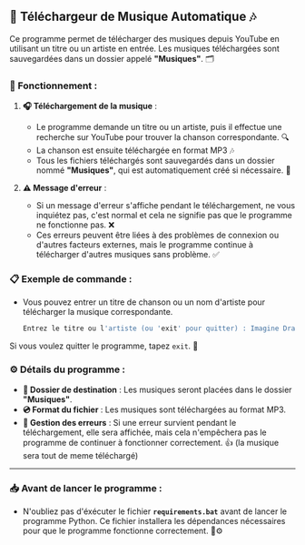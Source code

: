 ## 🎵 Téléchargeur de Musique Automatique 🎶

Ce programme permet de télécharger des musiques depuis YouTube en utilisant un titre ou un artiste en entrée. Les musiques téléchargées sont sauvegardées dans un dossier appelé **"Musiques"**. 🗂️ 

### 🚀 Fonctionnement :

1. **🎧 Téléchargement de la musique** :
   - Le programme demande un titre ou un artiste, puis il effectue une recherche sur YouTube pour trouver la chanson correspondante. 🔍
   - La chanson est ensuite téléchargée en format MP3 🎶
   - Tous les fichiers téléchargés sont sauvegardés dans un dossier nommé **"Musiques"**, qui est automatiquement créé si nécessaire. 💾

2. **⚠️ Message d'erreur** :
   - Si un message d'erreur s'affiche pendant le téléchargement, ne vous inquiétez pas, c'est normal et cela ne signifie pas que le programme ne fonctionne pas. ❌
   - Ces erreurs peuvent être liées à des problèmes de connexion ou d'autres facteurs externes, mais le programme continue à télécharger d'autres musiques sans problème. ✅

### 📋 Exemple de commande :

- Vous pouvez entrer un titre de chanson ou un nom d'artiste pour télécharger la musique correspondante.

  ```bash
  Entrez le titre ou l'artiste (ou 'exit' pour quitter) : Imagine Dragons 

Si vous voulez quitter le programme, tapez `exit`. 👋

### ⚙️ Détails du programme :

- **📂 Dossier de destination** : Les musiques seront placées dans le dossier **"Musiques"**.
- **💿 Format du fichier** : Les musiques sont téléchargées au format MP3.
- **🔧 Gestion des erreurs** : Si une erreur survient pendant le téléchargement, elle sera affichée, mais cela n'empêchera pas le programme de continuer à fonctionner correctement. 👍 (la musique sera tout de meme téléchargé)

---

### 📥 Avant de lancer le programme :

- N'oubliez pas d'éxécuter le fichier **`requirements.bat`** avant de lancer le programme Python. Ce fichier installera les dépendances nécessaires pour que le programme fonctionne correctement. 📂⚙️


